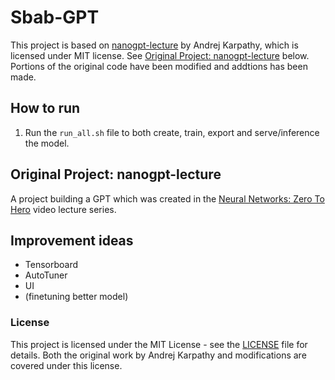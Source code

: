 # Sbab-GPT


This project is based on [nanogpt-lecture](https://github.com/karpathy/nanogpt-lecture) by Andrej Karpathy, which is licensed under MIT license. See [Original Project: nanogpt-lecture](#original-project-nanogpt-lecture) below. Portions of the original code have been modified and addtions has been made.

## How to run

1. Run the `run_all.sh` file to both create, train, export and serve/inference the model.

## Original Project: nanogpt-lecture
A project building a GPT which was created in the [Neural Networks: Zero To Hero](https://karpathy.ai/zero-to-hero.html) video lecture series.

## Improvement ideas

- Tensorboard
- AutoTuner
- UI
- (finetuning better model)

### License

This project is licensed under the MIT License - see the [LICENSE](LICENSE) file for details.
Both the original work by Andrej Karpathy and modifications are covered under this license.
